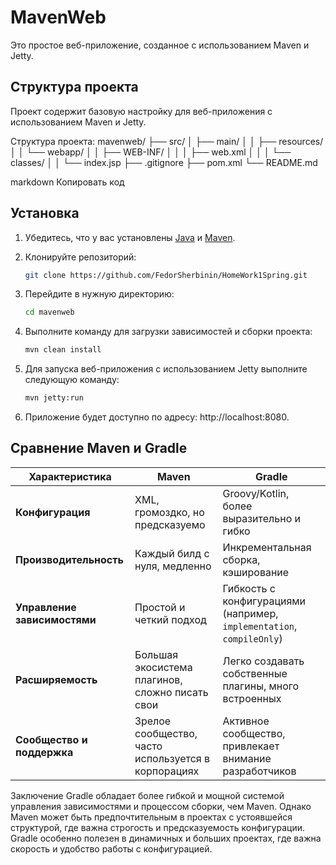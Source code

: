 # MavenWeb

Это простое веб-приложение, созданное с использованием Maven и Jetty. 

## Структура проекта

Проект содержит базовую настройку для веб-приложения с использованием Maven и Jetty. 

Структура проекта:
mavenweb/
├── src/
│   ├── main/
│   │   ├── resources/
│   │   └── webapp/
│   │       ├── WEB-INF/
│   │       │   ├── web.xml
│   │       │   └── classes/
│   │       └── index.jsp
├── .gitignore
├── pom.xml
└── README.md

markdown
Копировать код

## Установка

1. Убедитесь, что у вас установлены [Java](https://www.oracle.com/java/technologies/javase-downloads.html) и [Maven](https://maven.apache.org/install.html).

2. Клонируйте репозиторий:

   ```bash
   git clone https://github.com/FedorSherbinin/HomeWork1Spring.git

3. Перейдите в нужную директорию:
   
   ```bash
   cd mavenweb
   
4. Выполните команду для загрузки зависимостей и сборки проекта:

   ```bash
   mvn clean install

5. Для запуска веб-приложения с использованием Jetty выполните следующую команду:
   ```bash
   mvn jetty:run

6. Приложение будет доступно по адресу: http://localhost:8080.

## Сравнение Maven и Gradle


| Характеристика              | Maven                                          | Gradle                                        |
|-----------------------------|------------------------------------------------|-----------------------------------------------|
| **Конфигурация**            | XML, громоздко, но предсказуемо               | Groovy/Kotlin, более выразительно и гибко    |
| **Производительность**      | Каждый билд с нуля, медленно                  | Инкрементальная сборка, кэширование          |
| **Управление зависимостями**| Простой и четкий подход                       | Гибкость с конфигурациями (например, `implementation`, `compileOnly`) |
| **Расширяемость**           | Большая экосистема плагинов, сложно писать свои | Легко создавать собственные плагины, много встроенных |
| **Сообщество и поддержка**  | Зрелое сообщество, часто используется в корпорациях | Активное сообщество, привлекает внимание разработчиков |

Заключение
Gradle обладает более гибкой и мощной системой управления зависимостями и процессом сборки, чем Maven. Однако Maven может быть предпочтительным в проектах с устоявшейся структурой, где важна строгость и предсказуемость конфигурации. Gradle особенно полезен в динамичных и больших проектах, где важна скорость и удобство работы с конфигурацией.
